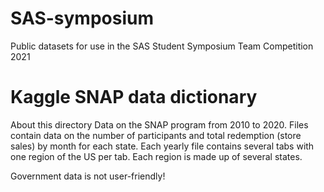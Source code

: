 # SAS-symposium
Public datasets for use in the SAS Student Symposium Team Competition 2021

# Kaggle SNAP data dictionary
About this directory
Data on the SNAP program from 2010 to 2020. Files contain data on the number of participants and total redemption (store sales) by month for each state. Each yearly file contains several tabs with one region of the US per tab. Each region is made up of several states.

Government data is not user-friendly!
